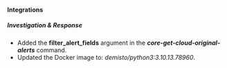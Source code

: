 
#### Integrations

##### Investigation & Response

- Added the **filter_alert_fields** argument in the ***core-get-cloud-original-alerts*** command.
- Updated the Docker image to: *demisto/python3:3.10.13.78960*.

